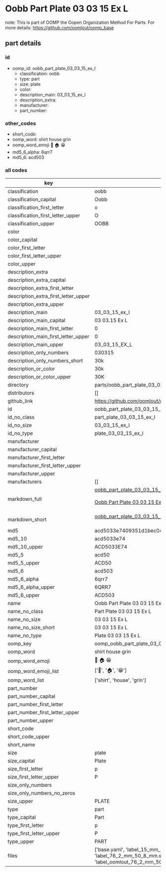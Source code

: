 # Oobb Part Plate 03 03 15 Ex L  

note: This is part of OOMP the Oopen Organization Method For Parts. For more details: https://github.com/oomlout/oomp_base

##  part details





### id
* oomp_id: oobb_part_plate_03_03_15_ex_l
  * classification: oobb
  * type: part
  * size: plate
  * color: 
  * description_main: 03_03_15_ex_l
  * description_extra: 
  * manufacturer: 
  * part_number: 

### other_codes
* short_code: 
* oomp_word: shirt house grin
* oomp_word_emoji :shirt: :house: :grin:
* md5_6_alpha: 6qrr7
* md5_6: acd503

### all codes 
| key | value |  
| --- | --- |  
| classification | oobb |  
| classification_capital | Oobb |  
| classification_first_letter | o |  
| classification_first_letter_upper | O |  
| classification_upper | OOBB |  
| color |  |  
| color_capital |  |  
| color_first_letter |  |  
| color_first_letter_upper |  |  
| color_upper |  |  
| description_extra |  |  
| description_extra_capital |  |  
| description_extra_first_letter |  |  
| description_extra_first_letter_upper |  |  
| description_extra_upper |  |  
| description_main | 03_03_15_ex_l |  
| description_main_capital | 03 03.15 Ex L |  
| description_main_first_letter | 0 |  
| description_main_first_letter_upper | 0 |  
| description_main_upper | 03_03_15_EX_L |  
| description_only_numbers | 030315 |  
| description_only_numbers_short | 30k |  
| description_or_color | 30k |  
| description_or_color_upper | 30K |  
| directory | parts/oobb_part_plate_03_03_15_ex_l |  
| distributors | [] |  
| github_link | https://github.com/oomlout/oomlout_oomp_part_src/tree/main/parts/oobb_part_plate_03_03_15_ex_l/working |  
| id | oobb_part_plate_03_03_15_ex_l |  
| id_no_class | part_plate_03_03_15_ex_l |  
| id_no_size | 03_03_15_ex_l |  
| id_no_type | plate_03_03_15_ex_l |  
| manufacturer |  |  
| manufacturer_capital |  |  
| manufacturer_first_letter |  |  
| manufacturer_first_letter_upper |  |  
| manufacturer_upper |  |  
| manufacturers | [] |  
| markdown_full | [oobb_part_plate_03_03_15_ex_l](https://github.com/oomlout/oomlout_oomp_part_src/tree/main/parts/oobb_part_plate_03_03_15_ex_l/working)<br>[](https://github.com/oomlout/oomlout_oomp_part_src/tree/main/parts/oobb_part_plate_03_03_15_ex_l/working)<br>[Oobb Part Plate 03 03 15 Ex L](https://github.com/oomlout/oomlout_oomp_part_src/tree/main/parts/oobb_part_plate_03_03_15_ex_l/working)<br><br> |  
| markdown_short | [oobb_part_plate_03_03_15_ex_l](https://github.com/oomlout/oomlout_oomp_part_src/tree/main/parts/oobb_part_plate_03_03_15_ex_l/working)<br><br> |  
| md5 | acd5033e7409351d1bec04786f7134b2 |  
| md5_10 | acd5033e74 |  
| md5_10_upper | ACD5033E74 |  
| md5_5 | acd50 |  
| md5_5_upper | ACD50 |  
| md5_6 | acd503 |  
| md5_6_alpha | 6qrr7 |  
| md5_6_alpha_upper | 6QRR7 |  
| md5_6_upper | ACD503 |  
| name | Oobb Part Plate 03 03 15 Ex L |  
| name_no_class | Part Plate 03 03 15 Ex L |  
| name_no_size | 03 03 15 Ex L |  
| name_no_size_short | 03 03 15 Ex L |  
| name_no_type | Plate 03 03 15 Ex L |  
| oomp_key | oomp_oobb_part_plate_03_03_15_ex_l |  
| oomp_word | shirt house grin |  
| oomp_word_emoji | :shirt: :house: :grin: |  
| oomp_word_emoji_list | [':shirt:', ':house:', ':grin:'] |  
| oomp_word_list | ['shirt', 'house', 'grin'] |  
| part_number |  |  
| part_number_capital |  |  
| part_number_first_letter |  |  
| part_number_first_letter_upper |  |  
| part_number_upper |  |  
| short_code |  |  
| short_code_upper |  |  
| short_name |  |  
| size | plate |  
| size_capital | Plate |  
| size_first_letter | p |  
| size_first_letter_upper | P |  
| size_only_numbers |  |  
| size_only_numbers_no_zeros |  |  
| size_upper | PLATE |  
| type | part |  
| type_capital | Part |  
| type_first_letter | p |  
| type_first_letter_upper | P |  
| type_upper | PART |  
| files | ['base.yaml', 'label_15_mm_30_mm.pdf', 'label_15_mm_30_mm.svg', 'label_76_2_mm_50_8_mm.pdf', 'label_76_2_mm_50_8_mm.svg', 'label_oomlout_76_2_mm_50_8_mm.pdf', 'label_oomlout_76_2_mm_50_8_mm.svg', 'readme.md', 'working.json', 'working.yaml'] |  
